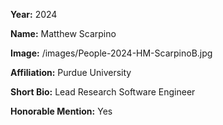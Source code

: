 **Year:** 2024

**Name:** Matthew Scarpino

**Image:** /images/People-2024-HM-ScarpinoB.jpg

**Affiliation:** Purdue University

**Short Bio:** Lead Research Software Engineer

**Honorable Mention:** Yes
